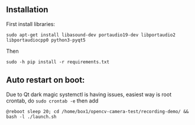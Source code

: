 

## Installation

First install libraries:

```
sudo apt-get install libasound-dev portaudio19-dev libportaudio2 libportaudiocpp0 python3-pyqt5
```

Then

```
sudo -h pip install -r requirements.txt
```


## Auto restart on boot:

Due to Qt dark magic systemctl is having issues, easiest way is root crontab, do `sudo crontab -e` then add

```
@reboot sleep 20; cd /home/box1/opencv-camera-test/recording-demo/ && bash -l ./launch.sh
```
